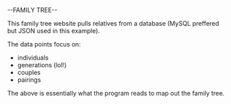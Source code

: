 --FAMILY TREE--

This family tree website pulls relatives from a database (MySQL preffered but JSON used in this example).

The data points focus on:
- individuals
- generations (lol!)
- couples
- pairings

The above is essentially what the program reads to map out the family tree.
